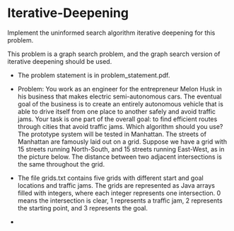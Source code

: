 # Iterative-Deepening

Implement the uninformed search algorithm iterative deepening for this problem. 

This problem is a graph search problem, and the graph search version of iterative deepening should be used.

- The problem statement is in problem_statement.pdf.

- Problem:
You work as an engineer for the entrepreneur Melon Husk in his business that makes
electric semi-autonomous cars. The eventual goal of the business is to create an entirely
autonomous vehicle that is able to drive itself from one place to another safely and avoid
traffic jams. Your task is one part of the overall goal: to find efficient routes through cities
that avoid traffic jams. Which algorithm should you use?
The prototype system will be tested in Manhattan. The streets of Manhattan are
famously laid out on a grid. Suppose we have a grid with 15 streets running North-South,
and 15 streets running East-West, as in the picture below. The distance between two
adjacent intersections is the same throughout the grid.

- The file grids.txt contains five grids with different start and goal locations and traffic jams. The grids are represented as Java arrays filled with integers, where each integer represents one intersection. 0 means the intersection is clear, 1 represents a traffic jam, 2 represents the starting point, and 3 represents the goal.

- 
